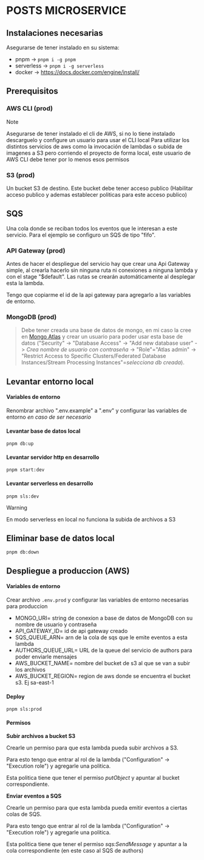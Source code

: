 # POSTS MICROSERVICE

## Instalaciones necesarias

Asegurarse de tener instalado en su sistema:

- pnpm -> `pnpm i -g pnpm`
- serverless -> `pnpm i -g serverless`
- docker -> https://docs.docker.com/engine/install/

## Prerequisitos

### AWS CLI (prod)

> [!NOTE]
> Asegurarse de tener instalado el cli de AWS, si no lo tiene instalado descarguelo y configure un usuario para usar el CLI local
> Para utilizar los distintos servicios de aws como la invocación de lambdas o subida de imagenes a S3 pero corriendo el proyecto de forma local, este usuario de AWS CLI debe tener por lo menos esos permisos

### S3 (prod)

Un bucket S3 de destino. Este bucket debe tener acceso publico (Habilitar acceso publico y ademas establecer politicas para este acceso publico)

## SQS

Una cola donde se reciban todos los eventos que le interesan a este servicio. Para el ejemplo se configuro un SQS de tipo "fifo".

### API Gateway (prod)

Antes de hacer el despliegue del servicio hay que crear una Api Gateway simple, al crearla hacerlo sin ninguna ruta ni conexiones a ninguna lambda y con el stage "$default". Las rutas se crearán automáticamente al desplegar esta la lambda.

Tengo que copiarme el id de la api gateway para agregarlo a las variables de entorno.

### MongoDB (prod)

> Debe tener creada una base de datos de mongo, en mi caso la cree en [Mongo Atlas](https://account.mongodb.com/) y crear un usuario para poder usar esta base de datos ("Security" -> "Database Access" -> "Add new database user" -> _Crea nombre de usuario con contraseña_ -> "Role"="Atlas admin" -> "Restrict Access to Specific Clusters/Federated Database Instances/Stream Processing Instances"=_selecciona db creada_).

## Levantar entorno local

#### Variables de entorno

Renombrar archivo ".env.example" a ".env" y configurar las variables de entorno _en caso de ser necesario_

#### Levantar base de datos local

    pnpm db:up

#### Levantar servidor http en desarrollo

    pnpm start:dev

#### Levantar serverless en desarrollo

    pnpm sls:dev

> [!WARNING]
> En modo serverless en local no funciona la subida de archivos a S3

## Eliminar base de datos local

    pnpm db:down

## Despliegue a produccion (AWS)

#### Variables de entorno

Crear archivo `.env.prod` y configurar las variables de entorno necesarias para produccion

- MONGO_URI= string de conexion a base de datos de MongoDB con su nombre de usuario y contraseña
- API_GATEWAY_ID= id de api gateway creado
- SQS_QUEUE_ARN= arn de la cola de sqs que le emite eventos a esta lambda
- AUTHORS_QUEUE_URL= URL de la queue del servicio de authors para poder enviarle mensajes
- AWS_BUCKET_NAME= nombre del bucket de s3 al que se van a subir los archivos
- AWS_BUCKET_REGION= region de aws donde se encuentra el bucket s3. Ej sa-east-1

#### Deploy

    pnpm sls:prod

#### Permisos

**Subir archivos a bucket S3**

Crearle un permiso para que esta lambda pueda subir archivos a S3.

Para esto tengo que entrar al rol de la lambda ("Configuration" -> "Execution role") y agregarle una politica.

Esta politica tiene que tener el permiso _putObject_ y apuntar al bucket correspondiente.

**Enviar eventos a SQS**

Crearle un permiso para que esta lambda pueda emitir eventos a ciertas colas de SQS.

Para esto tengo que entrar al rol de la lambda ("Configuration" -> "Execution role") y agregarle una politica.

Esta politica tiene que tener el permiso _sqs:SendMessage_ y apuntar a la cola correspondiente (en este caso al SQS de authors)
